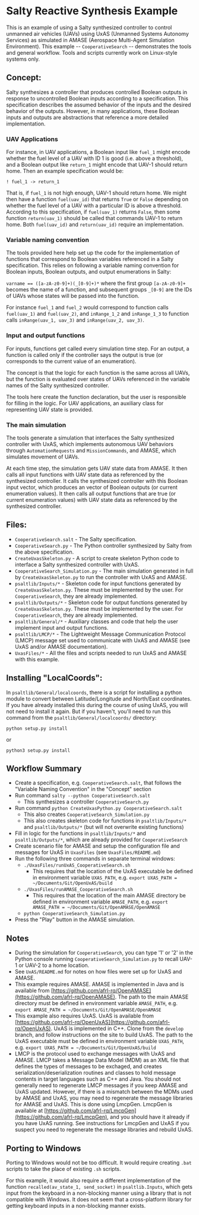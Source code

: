 # Salty Reactive Synthesis Example

This is an example of using a Salty synthesized controller to control unmanned air vehicles (UAVs) using UxAS (Unmanned Systems Autonomy Services) as simulated in AMASE (Aerospace Multi-Agent Simulation Environment). This example -- `CooperativeSearch` -- demonstrates the tools and general workflow. Tools and scripts currently work on Linux-style systems only.


## Concept:
Salty synthesizes a controller that produces controlled Boolean outputs in response to uncontrolled Boolean inputs according to a specification. This specification describes the assumed behavior of the inputs and the desired behavior of the outputs. However, in many applications, these Boolean inputs and outputs are abstractions that reference a more detailed implementation.

### UAV Applications
For instance, in UAV applications, a Boolean input like `fuel_1` might encode whether the fuel level of a UAV with ID 1 is good (i.e. above a threshold), and a Boolean output like `return_1` might encode that UAV-1 should return home. Then an example specification would be:

`! fuel_1 -> return_1`

That is, if `fuel_1` is not high enough, UAV-1 should return home. We might then have a function `fuel(uav_id)` that returns `True` or `False` depending on whether the fuel level of a UAV with a particular ID is above a threshold. According to this specification, if `fuel(uav_1)` returns `False`, then some function `return(uav_1)` should be called that commands UAV-1 to return home. Both `fuel(uav_id)` and `return(uav_id)` require an implementation.

### Variable naming convention
The tools provided here help set up the code for the implementation of functions that correspond to Boolean variables referenced in a Salty specification. This relies on following a variable naming convention for Boolean inputs, Boolean outputs, and output enumerations in Salty:

`varname == ([a-zA-z0-9]+)(_[0-9]+)*` where the first group `[a-zA-z0-9]+` becomes the name of a function, and subsequent groups `_[0-9]` are the IDs of UAVs whose states will be passed into the function.

For instance `fuel_1` and `fuel_2` would correspond to function calls `fuel(uav_1)` and `fuel(uav_2)`, and `inRange_1_2` and `inRange_1_3` to function calls `inRange(uav_1, uav_3)` and `inRange(uav_2, uav_3)`.

### Input and output functions
For inputs, functions get called every simulation time step. For an output, a function is called only if the controller says the output is true (or corresponds to the current value of an enumeration).

The concept is that the logic for each function is the same across all UAVs, but the function is evaluated over states of UAVs referenced in the variable names of the Salty synthesized controller.

The tools here create the function declaration, but the user is responsible for filling in the logic. For UAV applications, an auxiliary class for representing UAV state is provided.

### The main simulation
The tools generate a simulation that interfaces the Salty synthesized controller with UxAS, which implements autonomous UAV behaviors through `AutomationRequests` and `MissionCommands`, and AMASE, which simulates movement of UAVs.

At each time step, the simulation gets UAV state data from AMASE. It then calls all input functions with UAV state data as referenced by the synthesized controller. It calls the synthesized controller with this Boolean input vector, which produces an vector of Boolean outputs (or current enumeration values). It then calls all output functions that are true (or current enumeration values) with UAV state data as referenced by the synthesized controller.


## Files:
* `CooperativeSearch.salt` - The Salty specification.
* `CooperativeSearch.py` - The Python controller synthesized by Salty from the above specification. 
* `CreateUxasSkeleton.py` - A script to create skeleton Python code to interface a Salty synthesized controller with UxAS.
* `CooperativeSearch_Simulation.py` - The main simulation generated in full by `CreateUxasSkeleton.py` to run the controller with UxAS and AMASE.
* `psaltlib/Inputs/*` - Skeleton code for input functions generated by `CreateUxasSkeleton.py`. These must be implemented by the user. For `CooperativeSearch`, they are already implemented.
* `psaltlib/Outputs/*` - Skeleton code for output functions generated by `CreateUxasSkeleton.py`. These must be implemented by the user. For `CooperativeSearch`, they are already implemented.
* `psaltlib/General/*` - Auxiliary classes and code that help the user implement input and output functions.
* `psaltlib/LMCP/*` - The Lightweight Message Communication Protocol (LMCP) message set used to communicate with UxAS and AMASE (see UxAS and/or AMASE documentation).
* `UxasFiles/*` - All the files and scripts needed to run UxAS and AMASE with this example.


## Installing "LocalCoords":
In `psaltlib/General/localcoords`, there is a script for installing a python module to convert between Latitude/Longitude and North/East coordinates. If you have already installed this during the course of using UxAS, you will not need to install it again. But if you haven't, you'll need to run this command from the `psaltlib/General/localcoords/` directory:

`python setup.py install`

or

`python3 setup.py install`


## Workflow Summary
* Create a specification, e.g. `CooperativeSearch.salt`, that follows the "Variable Naming Convention" in the "Concept" section
* Run command `salty --python CooperativeSearch.salt`
  * This synthesizes a controller `CooperativeSearch.py`
* Run command `python CreateUxasPython.py CooperativeSearch.salt`
  * This also creates `CooperativeSearch_Simulation.py`
  * This also creates skeleton code for functions in `psaltlib/Inputs/*` and `psaltlib/Outputs/*` (but will not overwrite existing functions)
* Fill in logic for the functions in `psaltlib/Inputs/*` and `psaltlib/Outputs/*`, which are already provided for `CooperativeSearch` 
* Create scenario file for AMASE and setup the configuration file and messages for UxAS in `UxasFiles` (see `UxasFiles/README.md`)
* Run the following three commands in separate terminal windows:
  * `./UxasFiles/runUxAS_CooperativeSearch.sh`
    * This requires that the location of the UxAS executable be defined in environment variable `UXAS_PATH`, e.g. `export UXAS_PATH = ~/Documents/Git/OpenUxAS/build`
  * `./UxasFiles/runAMASE_CooperativeSearch.sh`
    * This requires that the location of the main AMASE directory be defined in environment variable `AMASE_PATH`, e.g. `export AMASE_PATH = ~/Documents/Git/OpenAMASE/OpenAMASE`
  * `python CooperativeSearch_Simulation.py` 
* Press the "Play" button in the AMASE simulation.

## Notes
* During the simulation for `CooperativeSearch`, you can type '1' or '2' in the Python console running `CooperativeSearch_Simulation.py` to recall UAV-1 or UAV-2 to a home location.
* See `UxAS/README.md` for notes on how files were set up for UxAS and AMASE.
* This example requires AMASE. AMASE is implemented in Java and is available from [https://github.com/afrl-rq/OpenAMASE](https://github.com/afrl-rq/OpenAMASE). The path to the main AMASE directory must be defined in environment variable `AMASE_PATH`, e.g. `export AMASE_PATH = ~/Documents/Git/OpenAMASE/OpenAMASE`
* This example also requires UxAS. UxAS is available from [https://github.com/afrl-rq/OpenUxAS](https://github.com/afrl-rq/OpenUxAS). UxAS is implemented in C++. Clone from the `develop` branch, and follow instructions on the site to build UxAS. The path to the UxAS executable must be defined in environment variable `UXAS_PATH`, e.g. `export UXAS_PATH = ~/Documents/Git/OpenUxAS/build`
* LMCP is the protocol used to exchange messages with UxAS and AMASE. LMCP takes a Message Data Model (MDM) as an XML file that defines the types of messages to be exchaged, and creates serialization/deserialization routines and classes to hold message contents in target languages such as C++ and Java. You should not generally need to regenerate LMCP messages if you keep AMASE and UxAS updated. However, if there is a mismatch between the MDMs used by AMASE and UxAS, you may need to regenerate the message libraries for AMASE and UxAS. This is done using LmcpGen. LmcpGen is available at [https://github.com/afrl-rq/LmcpGen](https://github.com/afrl-rq/LmcpGen), and you should have it already if you have UxAS running. See instructions for LmcpGen and UxAS if you suspect you need to regenerate the message libraries and rebuild UxAS.


 
## Porting to Windows
Porting to Windows would not be too difficult. It would require creating `.bat` scripts to take the place of existing `.sh` scripts. 

For this example, it would also require a different implementation of the function `recalled(av_state_1, send_socket)` in `psaltlib.Inputs`, which gets input from the keyboard in a non-blocking manner using a library that is not compatible with Windows. It does not seem that a cross-platform library for getting keyboard inputs in a non-blocking manner exists.
